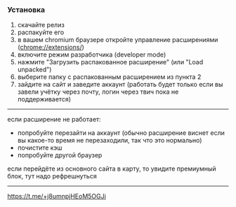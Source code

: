 ### Установка

1. скачайте релиз
2. распакуйте его
3. в вашем chromium браузере откройте управление расширениями ([chrome://extensions/](chrome://extensions/))
4. включите режим разработчика (developer mode)
5. нажмите "Загрузить распакованное расширение" (или "Load unpacked")
6. выберите папку с распакованным расширением из пункта 2
7. зайдите на сайт и заведите аккаунт (работать будет только если вы завели учётку через почту, логин через твич пока не поддерживается)

---

если расширение не работает:
- попробуйте перезайти на аккаунт (обычно расширение виснет если вы какое-то время не перезаходили, так что это нормально)
- почистите кэш
- попробуйте другой браузер

если перейдёте из основного сайта в карту, то увидите премиумный блок, тут надо рефрешнуться

---

https://t.me/+j8umnpjHEoM5OGJi
